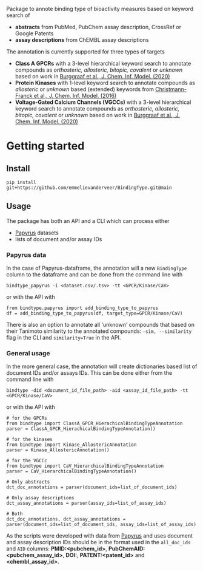 
Package to annote binding type of bioactivity measures based on keyword search of
- __abstracts__ from PubMed, PubChem assay description, CrossRef or Google Patents
- __assay descriptions__ from ChEMBL assay descriptions

The annotation is currently supported for three types of targets
- __Class A GPCRs__ with a 3-level hierarchical keyword search to annotate compounds as _orthosteric, allosteric, bitopic, covalent_ or  _unknown_ based on work in [Burggraaf et al., J. Chem. Inf. Model. (2020)](https://doi.org/10.1021/acs.jcim.0c00695)
- __Protein Kinases__ with 1-level keyword search to annotate compounds as _allosteric_ or _unknown_ based (extended) keywords from [Christmann-Franck et al., J. Chem. Inf. Model. (2016)](https://doi.org/10.1021/acs.jcim.6b00122)
- __Voltage-Gated Calcium Channels (VGCCs)__ with a 3-level hierarchical keyword search to annotate compounds as _orthosteric, allosteric, bitopic, covalent_ or  _unknown_ based on work in [Burggraaf et al., J. Chem. Inf. Model. (2020)](https://doi.org/10.1021/acs.jcim.0c00695)

# Getting started

## Install

    pip install git+https://github.com/emmelievanderveer/BindingType.git@main

## Usage

The package has both an API and a CLI which can process either
- [Papyrus](https://github.com/OlivierBeq/Papyrus-scripts) datasets
- lists of document and/or assay IDs

### Papyrus data

In the case of Papyrus-dataframe, the annotation will a new `BindingType` column to the dataframe and can be done from the command line with
```
bindtype_papyrus -i <dataset.csv/.tsv> -tt <GPCR/Kinase/CaV>
```
or with the API with
```
from bindtype.papyrus import add_binding_type_to_papyrus
df = add_binding_type_to_papyrus(df, target_type=GPCR/Kinase/CaV)
```

There is also an option to annotate all 'unknown' compounds that based on their Tanimoto similarity to the annotated compounds: `-sim, --similarity` flag in the CLI and `similarity=True` in the API.

### General usage

In the more general case, the annotation will create dictionaries based list of document IDs and/or assays IDs. This can be done either from the command line with
```
bindtype -did <document_id_file_path> -aid <assay_id_file_path> -tt <GPCR/Kinase/CaV>
```
or with the API with 
```
# for the GPCRs
from bindtype import ClassA_GPCR_HierachicalBindingTypeAnnotation
parser = ClassA_GPCR_HierachicalBindingTypeAnnotation()

# for the kinases
from bindtype import Kinase_AllostericAnnotation
parser = Kinase_AllostericAnnotation()

# for the VGCCc
from bindtype import CaV_HierarchicalBindingTypeAnnotation
parser = CaV_HierarchicalBindingTypeAnnotation()

# Only abstracts
dct_doc_annotations = parser(document_ids=list_of_document_ids)

# Only assay descriptions
dct_assay_annotations = parser(assay_ids=list_of_assay_ids)

# Both
dct_doc_annotations, dct_assay_annotations = parser(document_ids=list_of_document_ids, assay_ids=list_of_assay_ids)
```

As the scripts were developed with data from [Papyrus](https://github.com/OlivierBeq/Papyrus-scripts) and uses document and assay description IDs should be in the format used in the `all_doc_ids` and `AID` columns: __PMID:<pubchem_id>__, __PubChemAID:<pubchem_assay_id>__, __DOI:<doi>__, __PATENT:<patent_id>__ and __<chembl_assay_id>__.
